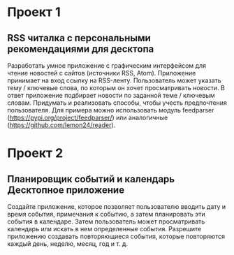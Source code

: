 # Проект 1 
## RSS читалка с персональными рекомендациями для десктопа

Разработать умное приложение с графическим интерфейсом для чтение новостей с сайтов (источники RSS, Atom).
Приложение принимает на вход ссылку на RSS-ленту.
Пользователь может указать тему / ключевые слова, по которым он хочет просматривать новости. В ответ приложение подбирает новости по заданной теме / ключевым словам.
Придумать и реализовать способы, чтобы учесть предпочтения пользователя.
Для примера можно использовать модуль feedparser (https://pypi.org/project/feedparser/) или аналогичные (https://github.com/lemon24/reader). 

# Проект 2 
## Планировщик событий и календарь Десктопное приложение

Создайте приложение, которое позволяет пользователю вводить дату и время события, примечания к событию, а затем планировать эти события в календаре. Затем пользователь может просматривать календарь или искать в нем определенные события.
Разрешите приложению создавать повторяющиеся события, которые повторяются каждый день, неделю, месяц, год и т. д.

